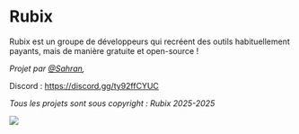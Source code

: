 # Rubix

Rubix est un groupe de développeurs qui recréent des outils habituellement payants, mais de manière gratuite et open-source !

*Projet par 
[@Sahran](https://github.com/SahranREAL),*

Discord : https://discord.gg/ty92ffCYUC

*Tous les projets sont sous copyright : Rubix 2025-2025*
<p href="#"align="left"><img src="https://img.shields.io/badge/License-MIT-green.svg">
